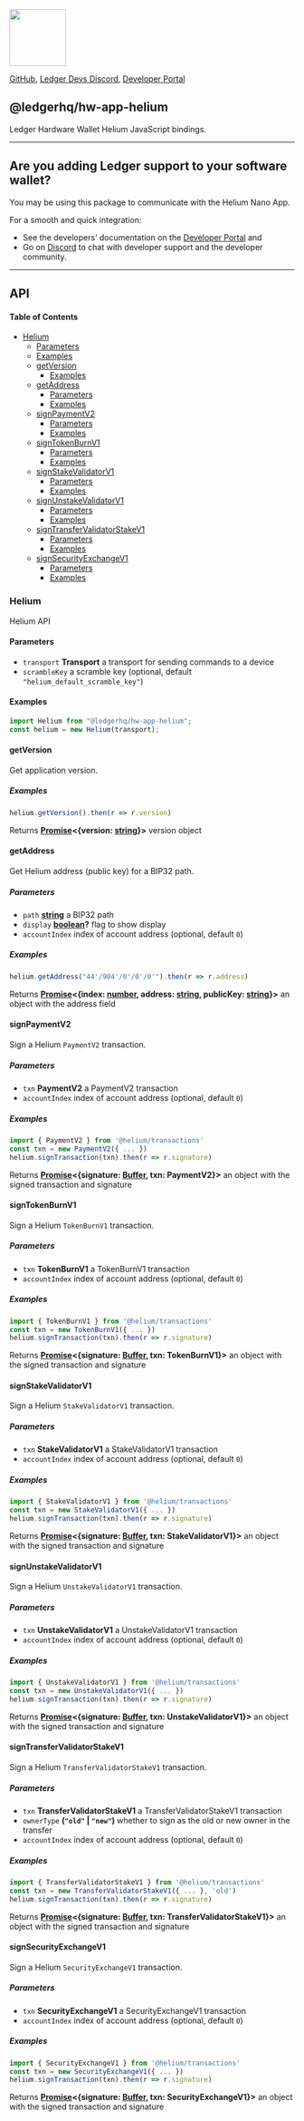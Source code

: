 <img src="https://user-images.githubusercontent.com/4631227/191834116-59cf590e-25cc-4956-ae5c-812ea464f324.png" height="100" />

[GitHub](https://github.com/LedgerHQ/ledgerjs/),
[Ledger Devs Discord](https://developers.ledger.com/discord-pro),
[Developer Portal](https://developers.ledger.com/)

## @ledgerhq/hw-app-helium

Ledger Hardware Wallet Helium JavaScript bindings.

***

## Are you adding Ledger support to your software wallet?

You may be using this package to communicate with the Helium Nano App.

For a smooth and quick integration:

*   See the developers’ documentation on the [Developer Portal](https://developers.ledger.com/docs/transport/overview/) and
*   Go on [Discord](https://developers.ledger.com/discord-pro/) to chat with developer support and the developer community.

***

## API

<!-- Generated by documentation.js. Update this documentation by updating the source code. -->

#### Table of Contents

*   [Helium](#helium)
    *   [Parameters](#parameters)
    *   [Examples](#examples)
    *   [getVersion](#getversion)
        *   [Examples](#examples-1)
    *   [getAddress](#getaddress)
        *   [Parameters](#parameters-1)
        *   [Examples](#examples-2)
    *   [signPaymentV2](#signpaymentv2)
        *   [Parameters](#parameters-2)
        *   [Examples](#examples-3)
    *   [signTokenBurnV1](#signtokenburnv1)
        *   [Parameters](#parameters-3)
        *   [Examples](#examples-4)
    *   [signStakeValidatorV1](#signstakevalidatorv1)
        *   [Parameters](#parameters-4)
        *   [Examples](#examples-5)
    *   [signUnstakeValidatorV1](#signunstakevalidatorv1)
        *   [Parameters](#parameters-5)
        *   [Examples](#examples-6)
    *   [signTransferValidatorStakeV1](#signtransfervalidatorstakev1)
        *   [Parameters](#parameters-6)
        *   [Examples](#examples-7)
    *   [signSecurityExchangeV1](#signsecurityexchangev1)
        *   [Parameters](#parameters-7)
        *   [Examples](#examples-8)

### Helium

Helium API

#### Parameters

*   `transport` **Transport** a transport for sending commands to a device
*   `scrambleKey`  a scramble key (optional, default `"helium_default_scramble_key"`)

#### Examples

```javascript
import Helium from "@ledgerhq/hw-app-helium";
const helium = new Helium(transport);
```

#### getVersion

Get application version.

##### Examples

```javascript
helium.getVersion().then(r => r.version)
```

Returns **[Promise](https://developer.mozilla.org/docs/Web/JavaScript/Reference/Global_Objects/Promise)<{version: [string](https://developer.mozilla.org/docs/Web/JavaScript/Reference/Global_Objects/String)}>** version object

#### getAddress

Get Helium address (public key) for a BIP32 path.

##### Parameters

*   `path` **[string](https://developer.mozilla.org/docs/Web/JavaScript/Reference/Global_Objects/String)** a BIP32 path
*   `display` **[boolean](https://developer.mozilla.org/docs/Web/JavaScript/Reference/Global_Objects/Boolean)?** flag to show display
*   `accountIndex`  index of account address (optional, default `0`)

##### Examples

```javascript
helium.getAddress("44'/904'/0'/0'/0'").then(r => r.address)
```

Returns **[Promise](https://developer.mozilla.org/docs/Web/JavaScript/Reference/Global_Objects/Promise)<{index: [number](https://developer.mozilla.org/docs/Web/JavaScript/Reference/Global_Objects/Number), address: [string](https://developer.mozilla.org/docs/Web/JavaScript/Reference/Global_Objects/String), publicKey: [string](https://developer.mozilla.org/docs/Web/JavaScript/Reference/Global_Objects/String)}>** an object with the address field

#### signPaymentV2

Sign a Helium `PaymentV2` transaction.

##### Parameters

*   `txn` **PaymentV2** a PaymentV2 transaction
*   `accountIndex`  index of account address (optional, default `0`)

##### Examples

```javascript
import { PaymentV2 } from '@helium/transactions'
const txn = new PaymentV2({ ... })
helium.signTransaction(txn).then(r => r.signature)
```

Returns **[Promise](https://developer.mozilla.org/docs/Web/JavaScript/Reference/Global_Objects/Promise)<{signature: [Buffer](https://nodejs.org/api/buffer.html), txn: PaymentV2}>** an object with the signed transaction and signature

#### signTokenBurnV1

Sign a Helium `TokenBurnV1` transaction.

##### Parameters

*   `txn` **TokenBurnV1** a TokenBurnV1 transaction
*   `accountIndex`  index of account address (optional, default `0`)

##### Examples

```javascript
import { TokenBurnV1 } from '@helium/transactions'
const txn = new TokenBurnV1({ ... })
helium.signTransaction(txn).then(r => r.signature)
```

Returns **[Promise](https://developer.mozilla.org/docs/Web/JavaScript/Reference/Global_Objects/Promise)<{signature: [Buffer](https://nodejs.org/api/buffer.html), txn: TokenBurnV1}>** an object with the signed transaction and signature

#### signStakeValidatorV1

Sign a Helium `StakeValidatorV1` transaction.

##### Parameters

*   `txn` **StakeValidatorV1** a StakeValidatorV1 transaction
*   `accountIndex`  index of account address (optional, default `0`)

##### Examples

```javascript
import { StakeValidatorV1 } from '@helium/transactions'
const txn = new StakeValidatorV1({ ... })
helium.signTransaction(txn).then(r => r.signature)
```

Returns **[Promise](https://developer.mozilla.org/docs/Web/JavaScript/Reference/Global_Objects/Promise)<{signature: [Buffer](https://nodejs.org/api/buffer.html), txn: StakeValidatorV1}>** an object with the signed transaction and signature

#### signUnstakeValidatorV1

Sign a Helium `UnstakeValidatorV1` transaction.

##### Parameters

*   `txn` **UnstakeValidatorV1** a UnstakeValidatorV1 transaction
*   `accountIndex`  index of account address (optional, default `0`)

##### Examples

```javascript
import { UnstakeValidatorV1 } from '@helium/transactions'
const txn = new UnstakeValidatorV1({ ... })
helium.signTransaction(txn).then(r => r.signature)
```

Returns **[Promise](https://developer.mozilla.org/docs/Web/JavaScript/Reference/Global_Objects/Promise)<{signature: [Buffer](https://nodejs.org/api/buffer.html), txn: UnstakeValidatorV1}>** an object with the signed transaction and signature

#### signTransferValidatorStakeV1

Sign a Helium `TransferValidatorStakeV1` transaction.

##### Parameters

*   `txn` **TransferValidatorStakeV1** a TransferValidatorStakeV1 transaction
*   `ownerType` **(`"old"` | `"new"`)** whether to sign as the old or new owner in the transfer
*   `accountIndex`  index of account address (optional, default `0`)

##### Examples

```javascript
import { TransferValidatorStakeV1 } from '@helium/transactions'
const txn = new TransferValidatorStakeV1({ ... }, 'old')
helium.signTransaction(txn).then(r => r.signature)
```

Returns **[Promise](https://developer.mozilla.org/docs/Web/JavaScript/Reference/Global_Objects/Promise)<{signature: [Buffer](https://nodejs.org/api/buffer.html), txn: TransferValidatorStakeV1}>** an object with the signed transaction and signature

#### signSecurityExchangeV1

Sign a Helium `SecurityExchangeV1` transaction.

##### Parameters

*   `txn` **SecurityExchangeV1** a SecurityExchangeV1 transaction
*   `accountIndex`  index of account address (optional, default `0`)

##### Examples

```javascript
import { SecurityExchangeV1 } from '@helium/transactions'
const txn = new SecurityExchangeV1({ ... })
helium.signTransaction(txn).then(r => r.signature)
```

Returns **[Promise](https://developer.mozilla.org/docs/Web/JavaScript/Reference/Global_Objects/Promise)<{signature: [Buffer](https://nodejs.org/api/buffer.html), txn: SecurityExchangeV1}>** an object with the signed transaction and signature
